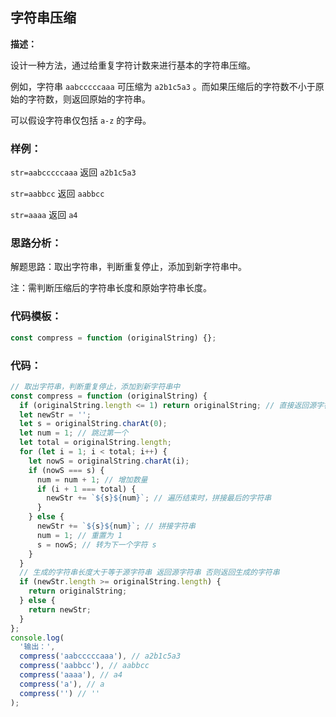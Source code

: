 ## **字符串压缩**

**描述：**

设计一种方法，通过给重复字符计数来进行基本的字符串压缩。

例如，字符串 `aabcccccaaa` 可压缩为 `a2b1c5a3` 。而如果压缩后的字符数不小于原始的字符数，则返回原始的字符串。

可以假设字符串仅包括 `a-z` 的字母。

### **样例：**

`str=aabcccccaaa` 返回 `a2b1c5a3`

`str=aabbcc` 返回 `aabbcc`

`str=aaaa` 返回 `a4`

### **思路分析：**

解题思路：取出字符串，判断重复停止，添加到新字符串中。

注：需判断压缩后的字符串长度和原始字符串长度。

### **代码模板：**

```js
const compress = function (originalString) {};
```

### **代码：**

```js
// 取出字符串，判断重复停止，添加到新字符串中
const compress = function (originalString) {
  if (originalString.length <= 1) return originalString; // 直接返回源字符串
  let newStr = '';
  let s = originalString.charAt(0);
  let num = 1; // 跳过第一个
  let total = originalString.length;
  for (let i = 1; i < total; i++) {
    let nowS = originalString.charAt(i);
    if (nowS === s) {
      num = num + 1; // 增加数量
      if (i + 1 === total) {
        newStr += `${s}${num}`; // 遍历结束时，拼接最后的字符串
      }
    } else {
      newStr += `${s}${num}`; // 拼接字符串
      num = 1; // 重置为 1
      s = nowS; // 转为下一个字符 s
    }
  }
  // 生成的字符串长度大于等于源字符串 返回源字符串 否则返回生成的字符串
  if (newStr.length >= originalString.length) {
    return originalString;
  } else {
    return newStr;
  }
};
console.log(
  '输出：',
  compress('aabcccccaaa'), // a2b1c5a3
  compress('aabbcc'), // aabbcc
  compress('aaaa'), // a4
  compress('a'), // a
  compress('') // ''
);
```
